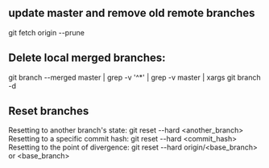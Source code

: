 ## update master and remove old remote branches
git fetch origin --prune

## Delete local merged branches: 
git branch --merged master | grep -v '^\*' | grep -v master | xargs git branch -d

## Reset branches
Resetting to another branch's state: git reset --hard <another_branch>
Resetting to a specific commit hash: git reset --hard <commit_hash>
Resetting to the point of divergence: git reset --hard origin/<base_branch> or <base_branch>